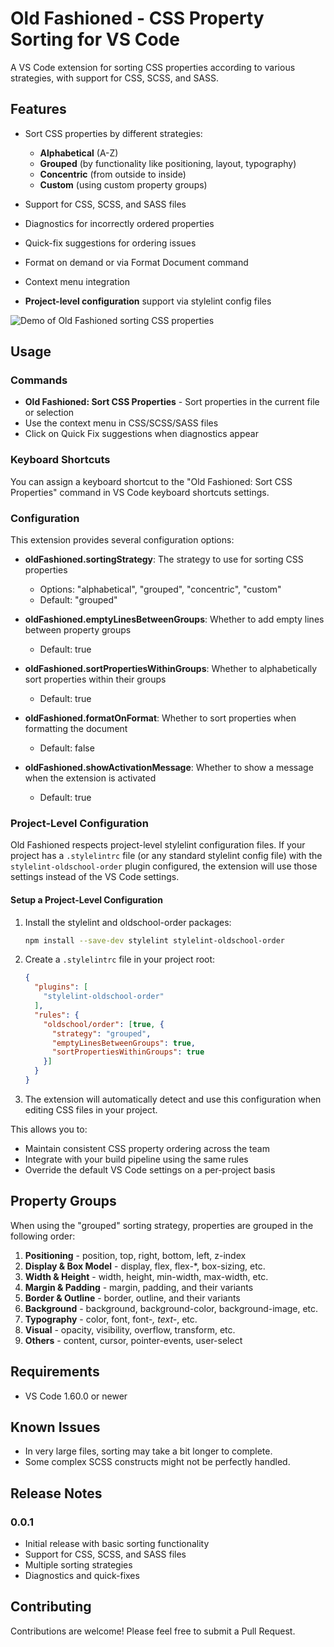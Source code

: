 # Old Fashioned - CSS Property Sorting for VS Code

A VS Code extension for sorting CSS properties according to various strategies, with support for CSS, SCSS, and SASS.

## Features

- Sort CSS properties by different strategies:
  - **Alphabetical** (A-Z)
  - **Grouped** (by functionality like positioning, layout, typography)
  - **Concentric** (from outside to inside)
  - **Custom** (using custom property groups)
  
- Support for CSS, SCSS, and SASS files
- Diagnostics for incorrectly ordered properties
- Quick-fix suggestions for ordering issues
- Format on demand or via Format Document command
- Context menu integration
- **Project-level configuration** support via stylelint config files

![Demo of Old Fashioned sorting CSS properties](images/demo.gif)

## Usage

### Commands

- **Old Fashioned: Sort CSS Properties** - Sort properties in the current file or selection
- Use the context menu in CSS/SCSS/SASS files
- Click on Quick Fix suggestions when diagnostics appear

### Keyboard Shortcuts

You can assign a keyboard shortcut to the "Old Fashioned: Sort CSS Properties" command in VS Code keyboard shortcuts settings.

### Configuration

This extension provides several configuration options:

- **oldFashioned.sortingStrategy**: The strategy to use for sorting CSS properties
  - Options: "alphabetical", "grouped", "concentric", "custom"
  - Default: "grouped"
  
- **oldFashioned.emptyLinesBetweenGroups**: Whether to add empty lines between property groups
  - Default: true
  
- **oldFashioned.sortPropertiesWithinGroups**: Whether to alphabetically sort properties within their groups
  - Default: true
  
- **oldFashioned.formatOnFormat**: Whether to sort properties when formatting the document
  - Default: false
  
- **oldFashioned.showActivationMessage**: Whether to show a message when the extension is activated
  - Default: true

### Project-Level Configuration

Old Fashioned respects project-level stylelint configuration files. If your project has a `.stylelintrc` file (or any standard stylelint config file) with the `stylelint-oldschool-order` plugin configured, the extension will use those settings instead of the VS Code settings.

#### Setup a Project-Level Configuration

1. Install the stylelint and oldschool-order packages:
   ```bash
   npm install --save-dev stylelint stylelint-oldschool-order
   ```

2. Create a `.stylelintrc` file in your project root:
   ```json
   {
     "plugins": [
       "stylelint-oldschool-order"
     ],
     "rules": {
       "oldschool/order": [true, {
         "strategy": "grouped",
         "emptyLinesBetweenGroups": true,
         "sortPropertiesWithinGroups": true
       }]
     }
   }
   ```

3. The extension will automatically detect and use this configuration when editing CSS files in your project.

This allows you to:
- Maintain consistent CSS property ordering across the team
- Integrate with your build pipeline using the same rules
- Override the default VS Code settings on a per-project basis

## Property Groups

When using the "grouped" sorting strategy, properties are grouped in the following order:

1. **Positioning** - position, top, right, bottom, left, z-index
2. **Display & Box Model** - display, flex, flex-*, box-sizing, etc.
3. **Width & Height** - width, height, min-width, max-width, etc.
4. **Margin & Padding** - margin, padding, and their variants
5. **Border & Outline** - border, outline, and their variants 
6. **Background** - background, background-color, background-image, etc.
7. **Typography** - color, font, font-*, text-*, etc.
8. **Visual** - opacity, visibility, overflow, transform, etc.
9. **Others** - content, cursor, pointer-events, user-select

## Requirements

- VS Code 1.60.0 or newer

## Known Issues

- In very large files, sorting may take a bit longer to complete.
- Some complex SCSS constructs might not be perfectly handled.

## Release Notes

### 0.0.1

- Initial release with basic sorting functionality
- Support for CSS, SCSS, and SASS files
- Multiple sorting strategies
- Diagnostics and quick-fixes

## Contributing

Contributions are welcome! Please feel free to submit a Pull Request.

